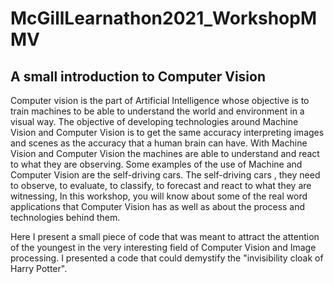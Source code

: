 # McGillLearnathon2021_WorkshopMMV

## A small introduction to Computer Vision

Computer vision is the part of Artificial Intelligence whose objective is to train machines to be able to understand the world and environment in a visual way. The objective of developing technologies around Machine Vision and Computer Vision is to get the same accuracy interpreting images and scenes as the accuracy that a human brain can have. With Machine Vision  and Computer Vision the machines are able to understand and react to what they are observing. Some examples of the use of Machine and Computer Vision are the self-driving cars. The self-driving cars , they need to observe, to evaluate, to classify, to forecast and react to what they are witnessing, In this workshop, you will know about some of the real word applications that Computer Vision has as well as about the process and technologies behind them.

Here I present a small piece of code that was meant to attract the attention of the youngest in the very interesting field of Computer Vision and Image processing. I presented a code that could demystify the "invisibility cloak of Harry Potter".
